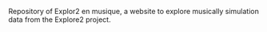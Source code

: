 Repository of Explor2 en musique, a website to explore musically simulation data from the Explore2 project.

